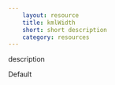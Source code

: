 ```yaml
---
    layout: resource
    title: kmlWidth
    short: short description
    category: resources
---
```


description

Default

